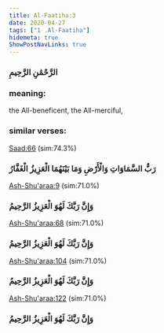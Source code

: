 ```yaml
---
title: Al-Faatiha:3
date: 2020-04-27
tags: ["1 .Al-Faatiha"]
hidemeta: true 
ShowPostNavLinks: true 
---
```

### الرَّحْمَٰنِ الرَّحِيمِ
### meaning: 
the All-beneficent, the All-merciful,
### similar verses: 

[Saad:66](/38/66) (sim:74.3%)

### رَبُّ السَّمَاوَاتِ وَالْأَرْضِ وَمَا بَيْنَهُمَا الْعَزِيزُ الْغَفَّارُ

[Ash-Shu'araa:9](/26/9) (sim:71.0%)

### وَإِنَّ رَبَّكَ لَهُوَ الْعَزِيزُ الرَّحِيمُ

[Ash-Shu'araa:68](/26/68) (sim:71.0%)

### وَإِنَّ رَبَّكَ لَهُوَ الْعَزِيزُ الرَّحِيمُ

[Ash-Shu'araa:104](/26/104) (sim:71.0%)

### وَإِنَّ رَبَّكَ لَهُوَ الْعَزِيزُ الرَّحِيمُ

[Ash-Shu'araa:122](/26/122) (sim:71.0%)

### وَإِنَّ رَبَّكَ لَهُوَ الْعَزِيزُ الرَّحِيمُ
